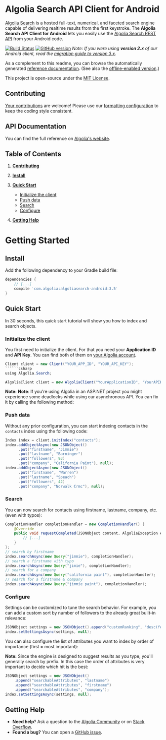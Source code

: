 # Algolia Search API Client for Android

[Algolia Search](https://www.algolia.com) is a hosted full-text, numerical, and faceted search engine capable of delivering realtime results from the first keystroke.
The **Algolia Search API Client for Android** lets you easily use the [Algolia Search REST API](https://www.algolia.com/doc/rest-api/search) from your Android code.

[![Build Status](https://travis-ci.org/algolia/algoliasearch-client-android.svg?branch=master)](https://travis-ci.org/algolia/algoliasearch-client-android) [![GitHub version](https://badge.fury.io/gh/algolia%2Falgoliasearch-client-android.svg)](http://badge.fury.io/gh/algolia%2Falgoliasearch-client-android)
_Note: If you were using **version 2.x** of our Android client, read the [migration guide to version 3.x](https://github.com/algolia/algoliasearch-client-android/wiki/Migration-guide-to-version-3.x)._


As a complement to this readme, you can browse the automatically generated [reference documentation](https://community.algolia.com/algoliasearch-client-android/).
(See also the [offline-enabled version](https://community.algolia.com/algoliasearch-client-android/offline/).)

This project is open-source under the [MIT License](./LICENSE).


## Contributing

[Your contributions](https://github.com/algolia/algoliasearch-client-android/pull/new) are welcome! Please use our [formatting configuration](https://github.com/algolia/CodingStyle#android) to keep the coding style consistent.


## API Documentation

You can find the full reference on [Algolia's website](https://www.algolia.com/doc/api-client/android/).


## Table of Contents


1. **[Contributing](#contributing)**


1. **[Install](#install)**


1. **[Quick Start](#quick-start)**

    * [Initialize the client](#initialize-the-client)
    * [Push data](#push-data)
    * [Search](#search)
    * [Configure](#configure)

1. **[Getting Help](#getting-help)**





# Getting Started



## Install

Add the following dependency to your Gradle build file:

```gradle
dependencies {
    // [...]
    compile 'com.algolia:algoliasearch-android:3.5'
}
```

## Quick Start

In 30 seconds, this quick start tutorial will show you how to index and search objects.

### Initialize the client

You first need to initialize the client. For that you need your **Application ID** and **API Key**.
You can find both of them on [your Algolia account](https://www.algolia.com/api-keys).

```java
Client client = new Client("YOUR_APP_ID", "YOUR_API_KEY");
``````csharp
using Algolia.Search;

AlgoliaClient client = new AlgoliaClient("YourApplicationID", "YourAPIKey");
```

**Note:** **Note**: If you're using Algolia in an ASP.NET project you might experience some deadlocks while using our asynchronous API. You can fix it by calling the following method:

### Push data

Without any prior configuration, you can start indexing contacts in the ```contacts``` index using the following code:

```java
Index index = client.initIndex("contacts");
index.addObjectAsync(new JSONObject()
      .put("firstname", "Jimmie")
      .put("lastname", "Barninger")
      .put("followers", 93)
      .put("company", "California Paint"), null);
index.addObjectAsync(new JSONObject()
      .put("firstname", "Warren")
      .put("lastname", "Speach")
      .put("followers", 42)
      .put("company", "Norwalk Crmc"), null);
```

### Search

You can now search for contacts using firstname, lastname, company, etc. (even with typos):

```java
CompletionHandler completionHandler = new CompletionHandler() {
    @Override
    public void requestCompleted(JSONObject content, AlgoliaException error) {
        // [...]
    }
};
// search by firstname
index.searchAsync(new Query("jimmie"), completionHandler);
// search a firstname with typo
index.searchAsync(new Query("jimie"), completionHandler);
// search for a company
index.searchAsync(new Query("california paint"), completionHandler);
// search for a firstname & company
index.searchAsync(new Query("jimmie paint"), completionHandler);
```

### Configure

Settings can be customized to tune the search behavior. For example, you can add a custom sort by number of followers to the already great built-in relevance:

```java
JSONObject settings = new JSONObject().append("customRanking", "desc(followers)");
index.setSettingsAsync(settings, null);
```

You can also configure the list of attributes you want to index by order of importance (first = most important):

**Note:** Since the engine is designed to suggest results as you type, you'll generally search by prefix.
In this case the order of attributes is very important to decide which hit is the best:

```java
JSONObject settings = new JSONObject()
    .append("searchableAttributes", "lastname")
    .append("searchableAttributes", "firstname")
    .append("searchableAttributes", "company");
index.setSettingsAsync(settings, null);
```

## Getting Help

- **Need help**? Ask a question to the [Algolia Community](https://discourse.algolia.com/) or on [Stack Overflow](http://stackoverflow.com/questions/tagged/algolia).
- **Found a bug?** You can open a [GitHub issue](https://github.com/algolia/algoliasearch-client-android/issues).



